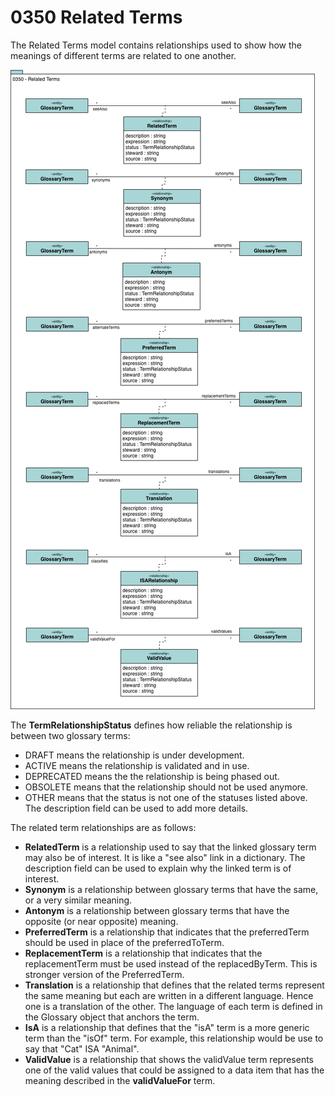 <!-- SPDX-License-Identifier: CC-BY-4.0 -->
<!-- Copyright Contributors to the Egeria project. -->

# 0350 Related Terms

The Related Terms model contains relationships used to show how the meanings of different terms are related to one another.

![UML](0350-Related-Terms.png)


The **TermRelationshipStatus** defines how reliable the relationship is between two glossary terms:

* DRAFT means the relationship is under development.
* ACTIVE means the relationship is validated and in use.
* DEPRECATED means the the relationship is being phased out.
* OBSOLETE means that the relationship should not be used anymore.
* OTHER means that the status is not one of the statuses listed above.  The description field can be used to add more details.

The related term relationships are as follows:

* **RelatedTerm** is a relationship used to say that the linked glossary term may also be of interest.
It is like a "see also" link in a dictionary.
The description field can be used to explain why the linked term is of interest.
* **Synonym** is a relationship between glossary terms that have the same, or a very similar meaning.
* **Antonym** is a relationship between glossary terms that have the opposite (or near opposite) meaning.
* **PreferredTerm** is a relationship that indicates that the preferredTerm should be used in place of the preferredToTerm. 
* **ReplacementTerm** is a relationship that indicates that the replacementTerm must be used instead of the replacedByTerm.
This is stronger version of the PreferredTerm.
* **Translation** is a relationship that defines that the related terms represent the same meaning but each are written in a different language.
Hence one is a translation of the other.  The language of each term is defined in the Glossary object that anchors the term.
* **IsA** is a relationship that defines that the "isA" term is a more generic term than the "isOf" term.
For example, this relationship would be use to say that "Cat" ISA "Animal".
* **ValidValue** is a relationship that shows the validValue term represents one of the valid values that could be assigned to a data item that has the meaning described in the **validValueFor** term.